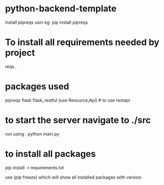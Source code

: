 # python-backend-template

install pipreqs usin eg: pip install pipreqs
# To install all requirements needed  by project
reqs .

# packages used
pipreqs
flask
flask_restful (use Resource,Api) # to use restapi
# to start the server navigate to ./src 
 run using : python main.py

# to install all packages
pip install -r requirements.txt

use (pip freeze) which will show all installed packages with version